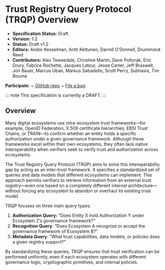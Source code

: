 **Trust Registry Query Protocol (TRQP) Overview**
==================

- **Specification Status:** Draft
- **Version:** 1.2 
- **Status:** Draft v1.2 
- **Editors:** Andor Kesselman, Antti Kettunen, Darrell O’Donnell, Drummond Reed  
- **Contributors:** Alex Teweedale, Christine Martin, Dave Poltorak, Eric Drury, Fabrice Rochette, Jacques Latour, Jesse Carter, Jeff Braswell, Jon Bauer, Marcus Uban, Markus Sabadello, Scott Perry, Subhasis, Tim Bouma

**Participate:**
~ [GitHub repo](https://github.com/trustoverip/tswg-trust-registry-protocol/tree/main)
~ [File a bug](https://github.com/trustoverip/tswg-trust-registry-protocol/issues)

::: note
This specification is currently a DRAFT.
:::

## Overview

Many digital ecosystems use intra-ecosystem trust frameworks—for example, OpenID
Federation, X.509 certificate hierarchies, EBSI Trust Chains, or TRAIN—to
confirm whether an entity holds a specific authorization under a given
governance framework. Although these frameworks excel within their own
ecosystems, they often lack native interoperability when verifiers seek to
verify trust and authorization across ecosystems.

The Trust Registry Query Protocol (TRQP) aims to solve this interoperability gap
by acting as an inter-trust framework. It specifies a standardized set of
queries and data models that different ecosystems can implement. This approach
permits verifiers to retrieve information from an external trust registry—even
one based on a completely different internal architecture—without forcing any
ecosystem to abandon or overhaul its existing trust model.

TRQP focuses on three main query types:

1. **Authorization Query:** “Does Entity X hold Authorization Y under Ecosystem
 Z’s governance framework?”
2. **Recognition Query**: “Does Ecosystem A recognize or accept the governance
 framework of Ecosystem B?”
3. **Metadata Query**: “What trust capabilities, data models, or policies does a
 given registry support?”

By standardizing these queries, TRQP ensures that trust verification can be
performed uniformly, even if each ecosystem operates with different governance
logic, cryptographic primitives, and internal policies.
